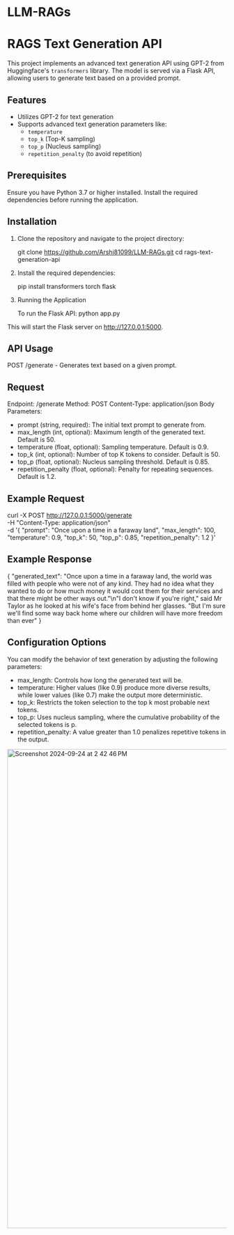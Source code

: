 # LLM-RAGs

# RAGS Text Generation API

This project implements an advanced text generation API using GPT-2 from Huggingface's `transformers` library. The model is served via a Flask API, allowing users to generate text based on a provided prompt.

## Features

- Utilizes GPT-2 for text generation
- Supports advanced text generation parameters like:
  - `temperature`
  - `top_k` (Top-K sampling)
  - `top_p` (Nucleus sampling)
  - `repetition_penalty` (to avoid repetition)

## Prerequisites

Ensure you have Python 3.7 or higher installed. Install the required dependencies before running the application.

## Installation

1. Clone the repository and navigate to the project directory:

   git clone https://github.com/Arshi81099/LLM-RAGs.git
   cd rags-text-generation-api

2. Install the required dependencies:

    pip install transformers torch flask

3. Running the Application

    To run the Flask API:
    python app.py

This will start the Flask server on http://127.0.0.1:5000.

## API Usage
POST /generate - Generates text based on a given prompt.

## Request
Endpoint: /generate
Method: POST
Content-Type: application/json
Body Parameters:
- prompt (string, required): The initial text prompt to generate from.
- max_length (int, optional): Maximum length of the generated text. Default is 50.
- temperature (float, optional): Sampling temperature. Default is 0.9.
- top_k (int, optional): Number of top K tokens to consider. Default is 50.
- top_p (float, optional): Nucleus sampling threshold. Default is 0.85.
- repetition_penalty (float, optional): Penalty for repeating sequences. Default is 1.2.

## Example Request

curl -X POST http://127.0.0.1:5000/generate \
-H "Content-Type: application/json" \
-d '{
  "prompt": "Once upon a time in a faraway land",
  "max_length": 100,
  "temperature": 0.9,
  "top_k": 50,
  "top_p": 0.85,
  "repetition_penalty": 1.2
}'


## Example Response
{
  "generated_text": "Once upon a time in a faraway land, the world was filled with people who were not of any kind. They had no idea what they wanted to do or how much money it would cost them for their services and that there might be other ways out.\"\n\"I don't know if you're right,\" said Mr Taylor as he looked at his wife's face from behind her glasses. \"But I'm sure we'll find some way back home where our children will have more freedom than ever"
}


## Configuration Options
You can modify the behavior of text generation by adjusting the following parameters:

- max_length: Controls how long the generated text will be.
- temperature: Higher values (like 0.9) produce more diverse results, while lower values (like 0.7) make the output more deterministic.
- top_k: Restricts the token selection to the top k most probable next tokens.
- top_p: Uses nucleus sampling, where the cumulative probability of the selected tokens is p.
- repetition_penalty: A value greater than 1.0 penalizes repetitive tokens in the output.

  
<img width="1101" alt="Screenshot 2024-09-24 at 2 42 46 PM" src="https://github.com/user-attachments/assets/51d2cb0c-f5ad-4f24-aa99-3ce8ef97017e">




